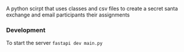 A python scirpt that uses classes and csv files to create a secret santa exchange and email participants their assignments

### Development

To start the server
`fastapi dev main.py`
